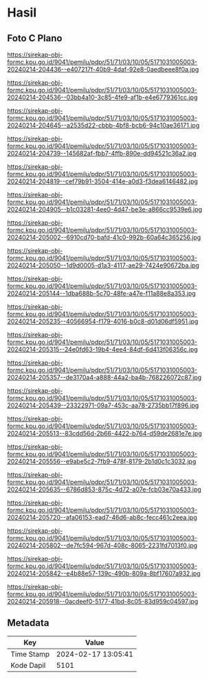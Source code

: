 # Hasil

## Foto C Plano

https://sirekap-obj-formc.kpu.go.id/9041/pemilu/pdpr/51/71/03/10/05/5171031005003-20240214-204436--e407217f-40b9-4daf-92e8-0aedbeee8f0a.jpg

https://sirekap-obj-formc.kpu.go.id/9041/pemilu/pdpr/51/71/03/10/05/5171031005003-20240214-204536--03bb4a10-3c85-4fe9-af1b-e4e6779361cc.jpg

https://sirekap-obj-formc.kpu.go.id/9041/pemilu/pdpr/51/71/03/10/05/5171031005003-20240214-204645--a2535d22-cbbb-4bf8-bcb6-94c10ae36171.jpg

https://sirekap-obj-formc.kpu.go.id/9041/pemilu/pdpr/51/71/03/10/05/5171031005003-20240214-204739--145682af-fbb7-4ffb-890e-dd94521c36a2.jpg

https://sirekap-obj-formc.kpu.go.id/9041/pemilu/pdpr/51/71/03/10/05/5171031005003-20240214-204819--cef79b91-3504-414e-a0d3-f3dea6146482.jpg

https://sirekap-obj-formc.kpu.go.id/9041/pemilu/pdpr/51/71/03/10/05/5171031005003-20240214-204905--b1c03281-4ee0-4d47-be3e-a866cc9539e6.jpg

https://sirekap-obj-formc.kpu.go.id/9041/pemilu/pdpr/51/71/03/10/05/5171031005003-20240214-205002--6910cd70-bafd-41c0-992b-60a64c365256.jpg

https://sirekap-obj-formc.kpu.go.id/9041/pemilu/pdpr/51/71/03/10/05/5171031005003-20240214-205050--1d9d0005-d1a3-4117-ae29-7424e90672ba.jpg

https://sirekap-obj-formc.kpu.go.id/9041/pemilu/pdpr/51/71/03/10/05/5171031005003-20240214-205144--1dba688b-5c70-48fe-a47e-f11a88e8a353.jpg

https://sirekap-obj-formc.kpu.go.id/9041/pemilu/pdpr/51/71/03/10/05/5171031005003-20240214-205235--40566954-f179-4016-b0c8-d01d06df5951.jpg

https://sirekap-obj-formc.kpu.go.id/9041/pemilu/pdpr/51/71/03/10/05/5171031005003-20240214-205315--24e0fd63-19b4-4ee4-84df-6d413f06356c.jpg

https://sirekap-obj-formc.kpu.go.id/9041/pemilu/pdpr/51/71/03/10/05/5171031005003-20240214-205357--de3170a4-a888-44a2-ba4b-768226072c87.jpg

https://sirekap-obj-formc.kpu.go.id/9041/pemilu/pdpr/51/71/03/10/05/5171031005003-20240214-205439--23322971-09a7-453c-aa78-2735bb17f896.jpg

https://sirekap-obj-formc.kpu.go.id/9041/pemilu/pdpr/51/71/03/10/05/5171031005003-20240214-205513--83cdd56d-2b66-4422-b764-d59de2681e7e.jpg

https://sirekap-obj-formc.kpu.go.id/9041/pemilu/pdpr/51/71/03/10/05/5171031005003-20240214-205556--e9abe5c2-7fb9-478f-8179-2b1d0c1c3032.jpg

https://sirekap-obj-formc.kpu.go.id/9041/pemilu/pdpr/51/71/03/10/05/5171031005003-20240214-205635--6786d853-875c-4d72-a07e-fcb03e70a433.jpg

https://sirekap-obj-formc.kpu.go.id/9041/pemilu/pdpr/51/71/03/10/05/5171031005003-20240214-205720--afa06153-ead7-46d6-ab8c-fecc461c2eea.jpg

https://sirekap-obj-formc.kpu.go.id/9041/pemilu/pdpr/51/71/03/10/05/5171031005003-20240214-205802--de7fc594-967d-408c-8065-2231fd7013f0.jpg

https://sirekap-obj-formc.kpu.go.id/9041/pemilu/pdpr/51/71/03/10/05/5171031005003-20240214-205842--e4b88e57-139c-490b-809a-8bf17607a932.jpg

https://sirekap-obj-formc.kpu.go.id/9041/pemilu/pdpr/51/71/03/10/05/5171031005003-20240214-205918--0acdeef0-5177-41bd-8c05-83d959c04597.jpg


## Metadata

| Key        | Value               |
| ---------- | ------------------- |
| Time Stamp | 2024-02-17 13:05:41 |
| Kode Dapil | 5101                |



